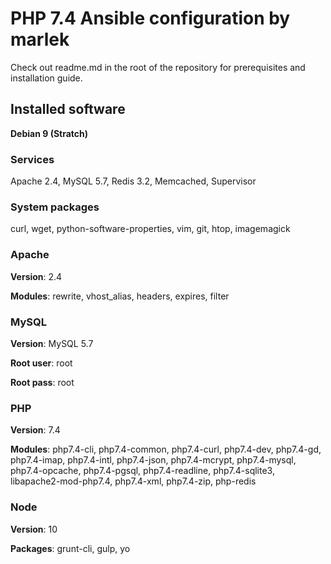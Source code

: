 # PHP 7.4 Ansible configuration by marlek

Check out readme.md in the root of the repository for prerequisites and installation guide.

## Installed software

**Debian 9 (Stratch)**

### Services
Apache 2.4, MySQL 5.7, Redis 3.2, Memcached, Supervisor

### System packages

curl, wget, python-software-properties, vim, git, htop, imagemagick

### Apache

**Version**: 2.4

**Modules**: rewrite, vhost_alias, headers, expires, filter

### MySQL

**Version**: MySQL 5.7

**Root user**: root

**Root pass**: root

### PHP

**Version**: 7.4

**Modules**: php7.4-cli, php7.4-common, php7.4-curl, php7.4-dev, php7.4-gd, php7.4-imap, php7.4-intl, php7.4-json, php7.4-mcrypt, php7.4-mysql, php7.4-opcache, php7.4-pgsql, php7.4-readline, php7.4-sqlite3, libapache2-mod-php7.4, php7.4-xml, php7.4-zip, php-redis

### Node

**Version**: 10

**Packages**: grunt-cli, gulp, yo

